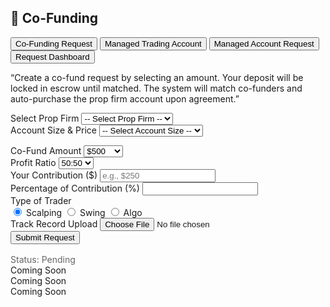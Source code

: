 <!-- Co-Funding Section -->
<section id="co-funding">
    <h2>🤝 Co-Funding</h2>
    <div class="wallet-tabs">
        <button class="tab-button" onclick="showTab('co-fund-request')">Co-Funding Request</button>
        <button class="tab-button" onclick="showTab('managed-trading')">Managed Trading Account</button>
        <button class="tab-button" onclick="showTab('managed-account')">Managed Account Request</button>
        <button class="tab-button" onclick="showTab('requests-dashboard')">Request Dashboard</button>
    </div>
    <div id="co-fund-request" class="tab-content">
        <p>“Create a co-fund request by selecting an amount. Your deposit will be locked in escrow until matched. The system will match co-funders and auto-purchase the prop firm account upon agreement.”</p>
        <form id="co-fund-form">
            <div class="form-group">
                <label for="prop-firm">Select Prop Firm</label>
                <select id="prop-firm" onchange="updateAccountSizes()">
                    <option value="">-- Select Prop Firm --</option>
                    <option value="firm1">Firm A</option>
                    <option value="firm2">Firm B</option>
                </select>
            </div>
            <div class="form-group">
                <label for="account-size">Account Size & Price</label>
                <select id="account-size" onchange="saveAccountSelection()">
                    <option value="">-- Select Account Size --</option>
                </select>
                <p id="challenge-requirements" style="margin-top: 0.5rem; color: #666;"></p>
            </div>
            <div class="form-group">
                <label for="co-fund-amount">Co-Fund Amount</label>
                <select id="co-fund-amount" onchange="calculatePercentage()">
                    <option value="500">$500</option>
                    <option value="1000">$1,000</option>
                    <option value="2500">$2,500</option>
                    <option value="5000">$5,000</option>
                </select>
            </div>
            <div class="form-group">
                <label for="profit-ratio">Profit Ratio</label>
                <select id="profit-ratio">
                    <option value="50:50">50:50</option>
                    <option value="60:40">60:40</option>
                    <option value="70:30">70:30</option>
                </select>
            </div>
            <div class="form-group">
                <label for="your-contribution">Your Contribution ($)</label>
                <input type="number" id="your-contribution" placeholder="e.g., $250" min="0" onchange="calculatePercentage()">
            </div>
            <div class="form-group">
                <label for="percentage-contribution">Percentage of Contribution (%)</label>
                <input type="text" id="percentage-contribution" readonly>
            </div>
            <div class="form-group">
                <label>Type of Trader</label>
                <div>
                    <input type="radio" id="scalping" name="trader-type" value="Scalping" checked>
                    <label for="scalping">Scalping</label>
                    <input type="radio" id="swing" name="trader-type" value="Swing">
                    <label for="swing">Swing</label>
                    <input type="radio" id="algo" name="trader-type" value="Algo">
                    <label for="algo">Algo</label>
                </div>
            </div>
            <div class="form-group">
                <label for="track-record">Track Record Upload</label>
                <input type="file" id="track-record" accept="image/*,.pdf">
            </div>
            <input type="hidden" id="selected-account" value="">
            <button type="button" class="confirm-btn" onclick="submitCoFundRequest()">Submit Request</button>
        </form>
        <div class="status-tracker" style="margin-top: 1rem; color: #666;">Status: <span class="status status-pending">Pending</span></div>
    </div>
    <div id="managed-trading" class="tab-content">
        <div class="placeholder">Coming Soon</div>
    </div>
    <div id="managed-account" class="tab-content">
        <div class="placeholder">Coming Soon</div>
    </div>
    <div id="requests-dashboard" class="tab-content">
        <div class="placeholder">Coming Soon</div>
    </div>
</section>
